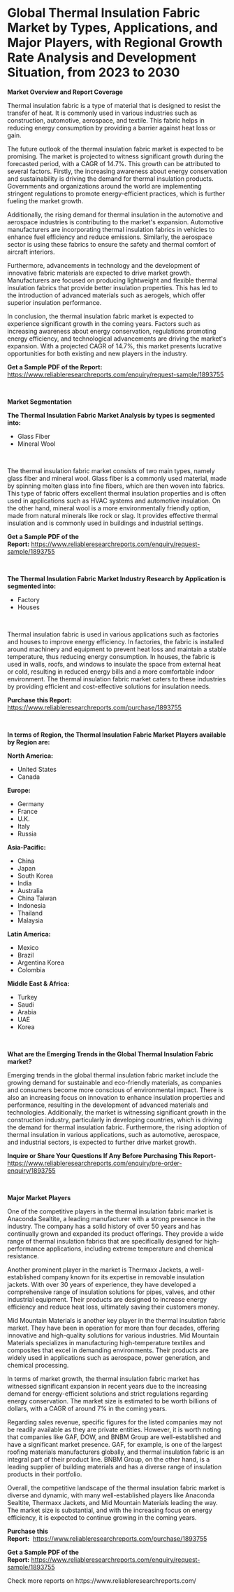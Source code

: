 <p><h1>Global Thermal Insulation Fabric Market by Types, Applications, and Major Players, with Regional Growth Rate Analysis and Development Situation, from 2023 to 2030</h1></p><p><strong>Market Overview and Report Coverage</strong></p>
<p><p>Thermal insulation fabric is a type of material that is designed to resist the transfer of heat. It is commonly used in various industries such as construction, automotive, aerospace, and textile. This fabric helps in reducing energy consumption by providing a barrier against heat loss or gain.</p><p>The future outlook of the thermal insulation fabric market is expected to be promising. The market is projected to witness significant growth during the forecasted period, with a CAGR of 14.7%. This growth can be attributed to several factors. Firstly, the increasing awareness about energy conservation and sustainability is driving the demand for thermal insulation products. Governments and organizations around the world are implementing stringent regulations to promote energy-efficient practices, which is further fueling the market growth.</p><p>Additionally, the rising demand for thermal insulation in the automotive and aerospace industries is contributing to the market's expansion. Automotive manufacturers are incorporating thermal insulation fabrics in vehicles to enhance fuel efficiency and reduce emissions. Similarly, the aerospace sector is using these fabrics to ensure the safety and thermal comfort of aircraft interiors.</p><p>Furthermore, advancements in technology and the development of innovative fabric materials are expected to drive market growth. Manufacturers are focused on producing lightweight and flexible thermal insulation fabrics that provide better insulation properties. This has led to the introduction of advanced materials such as aerogels, which offer superior insulation performance.</p><p>In conclusion, the thermal insulation fabric market is expected to experience significant growth in the coming years. Factors such as increasing awareness about energy conservation, regulations promoting energy efficiency, and technological advancements are driving the market's expansion. With a projected CAGR of 14.7%, this market presents lucrative opportunities for both existing and new players in the industry.</p></p>
<p><strong>Get a Sample PDF of the Report:</strong> <a href="https://www.reliableresearchreports.com/enquiry/request-sample/1893755">https://www.reliableresearchreports.com/enquiry/request-sample/1893755</a></p>
<p>&nbsp;</p>
<p><strong>Market Segmentation</strong></p>
<p><strong>The Thermal Insulation Fabric Market Analysis by types is segmented into:</strong></p>
<p><ul><li>Glass Fiber</li><li>Mineral Wool</li></ul></p>
<p>&nbsp;</p>
<p><p>The thermal insulation fabric market consists of two main types, namely glass fiber and mineral wool. Glass fiber is a commonly used material, made by spinning molten glass into fine fibers, which are then woven into fabrics. This type of fabric offers excellent thermal insulation properties and is often used in applications such as HVAC systems and automotive insulation. On the other hand, mineral wool is a more environmentally friendly option, made from natural minerals like rock or slag. It provides effective thermal insulation and is commonly used in buildings and industrial settings.</p></p>
<p><strong>Get a Sample PDF of the Report:</strong>&nbsp;<a href="https://www.reliableresearchreports.com/enquiry/request-sample/1893755">https://www.reliableresearchreports.com/enquiry/request-sample/1893755</a></p>
<p>&nbsp;</p>
<p><strong>The Thermal Insulation Fabric Market Industry Research by Application is segmented into:</strong></p>
<p><ul><li>Factory</li><li>Houses</li></ul></p>
<p>&nbsp;</p>
<p><p>Thermal insulation fabric is used in various applications such as factories and houses to improve energy efficiency. In factories, the fabric is installed around machinery and equipment to prevent heat loss and maintain a stable temperature, thus reducing energy consumption. In houses, the fabric is used in walls, roofs, and windows to insulate the space from external heat or cold, resulting in reduced energy bills and a more comfortable indoor environment. The thermal insulation fabric market caters to these industries by providing efficient and cost-effective solutions for insulation needs.</p></p>
<p><strong>Purchase this Report:</strong>&nbsp; <a href="https://www.reliableresearchreports.com/purchase/1893755">https://www.reliableresearchreports.com/purchase/1893755</a></p>
<p>&nbsp;</p>
<p><strong>In terms of Region, the Thermal Insulation Fabric Market Players available by Region are:</strong></p>
<p>
    <p> <strong> North America: </strong>
        <ul>
            <li>United States</li>
            <li>Canada</li>
        </ul>
        </p> 
    <p> <strong> Europe: </strong>
        <ul>
            <li>Germany</li>
            <li>France</li>
            <li>U.K.</li>
            <li>Italy</li>
            <li>Russia</li>
        </ul>
        </p> 
    <p> <strong> Asia-Pacific: </strong>
        <ul>
            <li>China</li>
            <li>Japan</li>
            <li>South Korea</li>
            <li>India</li>
            <li>Australia</li>
            <li>China Taiwan</li>
            <li>Indonesia</li>
            <li>Thailand</li>
            <li>Malaysia</li>
        </ul>
        </p> 
    <p> <strong> Latin America: </strong>
        <ul>
            <li>Mexico</li>
            <li>Brazil</li>
            <li>Argentina Korea</li>
            <li>Colombia</li>
        </ul>
        </p> 
    <p> <strong> Middle East & Africa: </strong>
        <ul>
            <li>Turkey</li>
            <li>Saudi</li>
            <li>Arabia</li>
            <li>UAE</li>
            <li>Korea</li>
        </ul>
    </p>
    </p>
<p>&nbsp;</p>
<p><strong>What are the Emerging Trends in the Global Thermal Insulation Fabric market?</strong></p>
<p><p>Emerging trends in the global thermal insulation fabric market include the growing demand for sustainable and eco-friendly materials, as companies and consumers become more conscious of environmental impact. There is also an increasing focus on innovation to enhance insulation properties and performance, resulting in the development of advanced materials and technologies. Additionally, the market is witnessing significant growth in the construction industry, particularly in developing countries, which is driving the demand for thermal insulation fabric. Furthermore, the rising adoption of thermal insulation in various applications, such as automotive, aerospace, and industrial sectors, is expected to further drive market growth.</p></p>
<p><strong>Inquire or Share Your Questions If Any Before Purchasing This Report</strong>- <a href="https://www.reliableresearchreports.com/enquiry/pre-order-enquiry/1893755">https://www.reliableresearchreports.com/enquiry/pre-order-enquiry/1893755</a></p>
<p>&nbsp;</p>
<p><strong>Major Market Players</strong></p>
<p><p>One of the competitive players in the thermal insulation fabric market is Anaconda Sealtite, a leading manufacturer with a strong presence in the industry. The company has a solid history of over 50 years and has continually grown and expanded its product offerings. They provide a wide range of thermal insulation fabrics that are specifically designed for high-performance applications, including extreme temperature and chemical resistance.</p><p>Another prominent player in the market is Thermaxx Jackets, a well-established company known for its expertise in removable insulation jackets. With over 30 years of experience, they have developed a comprehensive range of insulation solutions for pipes, valves, and other industrial equipment. Their products are designed to increase energy efficiency and reduce heat loss, ultimately saving their customers money.</p><p>Mid Mountain Materials is another key player in the thermal insulation fabric market. They have been in operation for more than four decades, offering innovative and high-quality solutions for various industries. Mid Mountain Materials specializes in manufacturing high-temperature textiles and composites that excel in demanding environments. Their products are widely used in applications such as aerospace, power generation, and chemical processing.</p><p>In terms of market growth, the thermal insulation fabric market has witnessed significant expansion in recent years due to the increasing demand for energy-efficient solutions and strict regulations regarding energy conservation. The market size is estimated to be worth billions of dollars, with a CAGR of around 7% in the coming years.</p><p>Regarding sales revenue, specific figures for the listed companies may not be readily available as they are private entities. However, it is worth noting that companies like GAF, DOW, and BNBM Group are well-established and have a significant market presence. GAF, for example, is one of the largest roofing materials manufacturers globally, and thermal insulation fabric is an integral part of their product line. BNBM Group, on the other hand, is a leading supplier of building materials and has a diverse range of insulation products in their portfolio.</p><p>Overall, the competitive landscape of the thermal insulation fabric market is diverse and dynamic, with many well-established players like Anaconda Sealtite, Thermaxx Jackets, and Mid Mountain Materials leading the way. The market size is substantial, and with the increasing focus on energy efficiency, it is expected to continue growing in the coming years.</p></p>
<p><strong>Purchase this Report:</strong>&nbsp;&nbsp;<a href="https://www.reliableresearchreports.com/purchase/1893755">https://www.reliableresearchreports.com/purchase/1893755</a></p>
<p></p>
<p><strong>Get a Sample PDF of the Report:</strong>&nbsp;<a href="https://www.reliableresearchreports.com/enquiry/request-sample/1893755">https://www.reliableresearchreports.com/enquiry/request-sample/1893755</a></p>
<p>Check more reports on https://www.reliableresearchreports.com/</p>